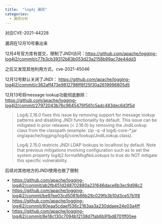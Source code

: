 ```yaml
---
title:  "log4j 漏洞"
categories: 
  - 漏洞分析
---
```

对应CVE-2021-44228

漏洞在12月10号暴出来

12月4号官方库有提交，限制了JNDI访问：https://github.com/apache/logging-log4j2/commit/c77b3cb39312b83b053d23a2158b99ac7de44dd3

之后又发现其他利用方式，cve-2021-45046

12月12号默认关闭了JNDI： https://github.com/apache/logging-log4j2/commit/c362aff473e9812798ff8f25f30a2619996605d5

12月13号将message lookup功能彻底删除：https://github.com/apache/logging-log4j2/commit/27972043b76c9645476f561c5adc483dec6d3f5d

> Log4j 2.16.0 fixes this issue by removing support for message lookup patterns and disabling JNDI functionality by default. This issue can be mitigated in prior releases (< 2.16.0) by removing the JndiLookup class from the classpath (example: zip -q -d log4j-core-*.jar org/apache/logging/log4j/core/lookup/JndiLookup.class).
>
> Log4j 2.15.0 restricts JNDI LDAP lookups to localhost by default. Note that previous mitigations involving configuration such as to set the system property log4j2.formatMsgNoLookups to true do NOT mitigate this specific vulnerability.

后续对其他地方的JNDI使用也做了限制
- https://github.com/apache/logging-log4j2/commit/ab2fb451d248702880a231646dace6b3ec9d98c2
- https://github.com/apache/logging-log4j2/commit/be97ee03cd5081b66b28c029fb3b10d3ce57b1f8
- https://github.com/apache/logging-log4j2/commit/80eaa5cdaef536c2163aa3a230ddaee24e03a4ff
- https://github.com/apache/logging-log4j2/commit/8e18c130c7094b12138d7fab6b91bd8701ff00ee
